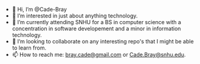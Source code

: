 - 👋 Hi, I’m @Cade-Bray
- 👀 I’m interested in just about anything technology.
- 🌱 I’m currently attending SNHU for a BS in computer science with a concentration in software developement and a minor in information technology.
- 💞️ I’m looking to collaborate on any interesting repo's that I might be able to learn from.
- 📫 How to reach me: bray.cade@gmail.com or Cade.Bray@snhu.edu.

